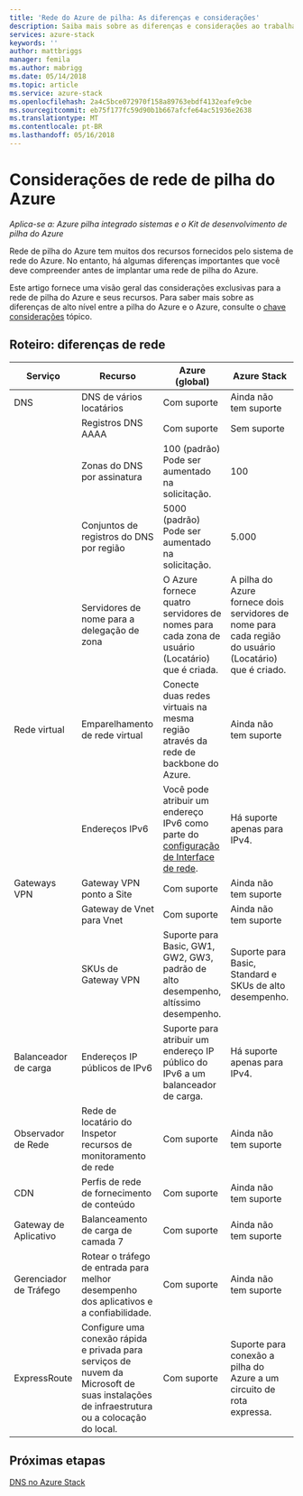 ```yaml
---
title: 'Rede do Azure de pilha: As diferenças e considerações'
description: Saiba mais sobre as diferenças e considerações ao trabalhar com a rede na pilha do Azure.
services: azure-stack
keywords: ''
author: mattbriggs
manager: femila
ms.author: mabrigg
ms.date: 05/14/2018
ms.topic: article
ms.service: azure-stack
ms.openlocfilehash: 2a4c5bce072970f158a89763ebdf4132eafe9cbe
ms.sourcegitcommit: eb75f177fc59d90b1b667afcfe64ac51936e2638
ms.translationtype: MT
ms.contentlocale: pt-BR
ms.lasthandoff: 05/16/2018
---
```

# <a name="considerations-for-azure-stack-networking"></a>Considerações de rede de pilha do Azure

*Aplica-se a: Azure pilha integrado sistemas e o Kit de desenvolvimento de pilha do Azure*

Rede de pilha do Azure tem muitos dos recursos fornecidos pelo sistema de rede do Azure. No entanto, há algumas diferenças importantes que você deve compreender antes de implantar uma rede de pilha do Azure.

Este artigo fornece uma visão geral das considerações exclusivas para a rede de pilha do Azure e seus recursos. Para saber mais sobre as diferenças de alto nível entre a pilha do Azure e o Azure, consulte o [chave considerações](azure-stack-considerations.md) tópico.

## <a name="cheat-sheet-networking-differences"></a>Roteiro: diferenças de rede

|Serviço | Recurso | Azure (global) | Azure Stack |
| --- | --- | --- | --- |
| DNS | DNS de vários locatários | Com suporte| Ainda não tem suporte|
| |Registros DNS AAAA|Com suporte|Sem suporte|
| |Zonas do DNS por assinatura|100 (padrão)<br>Pode ser aumentado na solicitação.|100|
| |Conjuntos de registros do DNS por região|5000 (padrão)<br>Pode ser aumentado na solicitação.|5.000|
||Servidores de nome para a delegação de zona|O Azure fornece quatro servidores de nomes para cada zona de usuário (Locatário) que é criada.|A pilha do Azure fornece dois servidores de nome para cada região do usuário (Locatário) que é criado.|
| Rede virtual|Emparelhamento de rede virtual|Conecte duas redes virtuais na mesma região através da rede de backbone do Azure.|Ainda não tem suporte|
| |Endereços IPv6|Você pode atribuir um endereço IPv6 como parte do [configuração de Interface de rede](https://docs.microsoft.com/azure/virtual-network/virtual-network-network-interface-addresses#ip-address-versions).|Há suporte apenas para IPv4.|
|Gateways VPN|Gateway VPN ponto a Site|Com suporte|Ainda não tem suporte|
| |Gateway de Vnet para Vnet|Com suporte|Ainda não tem suporte|
| |SKUs de Gateway VPN|Suporte para Basic, GW1, GW2, GW3, padrão de alto desempenho, altíssimo desempenho. |Suporte para Basic, Standard e SKUs de alto desempenho.|
|Balanceador de carga|Endereços IP públicos de IPv6|Suporte para atribuir um endereço IP público do IPv6 a um balanceador de carga.|Há suporte apenas para IPv4.|
|Observador de Rede|Rede de locatário do Inspetor recursos de monitoramento de rede|Com suporte|Ainda não tem suporte|
|CDN|Perfis de rede de fornecimento de conteúdo|Com suporte|Ainda não tem suporte|
|Gateway de Aplicativo|Balanceamento de carga de camada 7|Com suporte|Ainda não tem suporte|
|Gerenciador de Tráfego|Rotear o tráfego de entrada para melhor desempenho dos aplicativos e a confiabilidade.|Com suporte|Ainda não tem suporte|
|ExpressRoute|Configure uma conexão rápida e privada para serviços de nuvem da Microsoft de suas instalações de infraestrutura ou a colocação do local.|Com suporte|Suporte para conexão a pilha do Azure a um circuito de rota expressa.|

## <a name="next-steps"></a>Próximas etapas

[DNS no Azure Stack](azure-stack-dns.md)
